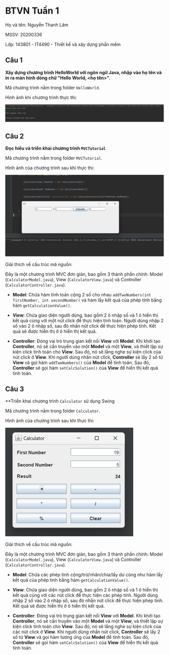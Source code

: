# BTVN Tuần 1

Họ và tên: Nguyễn Thanh Lâm

MSSV: 20200336

Lớp: 143801 - IT4490 - Thiết kế và xây dựng phần mềm

## Câu 1

**Xây dựng chương trình HelloWorld với ngôn ngữ Java, nhập vào họ tên và in ra màn hình dòng chữ "Hello World, <họ tên>".**

Mã chương trình nằm trong folder `HelloWorld`.

Hình ảnh khi chương trình thực thi:

![Chương trình HelloWorld](HelloWorld.png)

## Câu 2

**Đọc hiểu và triển khai chương trình `MVCTutorial`**

Mã chương trình nằm trong folder `MVCTutorial`.

Hình ảnh của chương trình sau khi thực thi:

![Chương trình MVCTutorial](MVC.png)

Giải thích về cấu trúc mã nguồn:

Đây là một chương trình MVC đơn giản, bao gồm 3 thành phần chính: Model (`CalculatorModel.java`), View (`CalculatorView.java`) và Controller (`CalculatorController.java`).

- **Model**: Chứa hàm tính toán cộng 2 số cho nhau `addTwoNumbers(int firstNumber, int secondNumber)` và hàm lấy kết quả của phép tính bằng hàm `getCalculationValue()`.

- **View**: Chứa giao diện người dùng, bao gồm 2 ô nhập số và 1 ô hiển thị kết quả cùng với một nút click để thực hiện tính toán. Người dùng nhập 2 số vào 2 ô nhập số, sau đó nhấn nút click để thực hiện phép tính. Kết quả sẽ được hiển thị ở ô hiển thị kết quả.

- **Controller**: Đóng vai trò trung gian kết nối **View** với **Model**. Khi khởi tạo **Controller**, nó sẽ cần truyền vào một **Model** và một **View**, và thiết lập sự kiện click tính toán cho **View**. Sau đó, nó sẽ lắng nghe sự kiện click của nút click ở **View**. Khi người dùng nhấn nút click, **Controller** sẽ lấy 2 số từ **View** và gọi hàm `addTwoNumbers()` của **Model** để tính toán. Sau đó, **Controller** sẽ gọi hàm `setCalcSolution()` của **View** để hiển thị kết quả tính toán.

## Câu 3

**Triển khai chương trình `Calculator` sử dụng Swing 

Mã chương trình nằm trong folder `Calculator`.

Hình ảnh của chương trình sau khi thực thi:

![Chương trình Calculator](Calculator.png)

Giải thích về cấu trúc mã nguồn:

Đây là một chương trình MVC đơn giản, bao gồm 3 thành phần chính: Model (`CalculatorModel.java`), View (`CalculatorView.java`) và Controller (`CalculatorController.java`).

- **Model**: Chứa các phép tính cộng/trừ/nhân/chia/lấy dư cũng như hàm lấy kết quả của phép tính bằng hàm `getCalculationValue()`.

- **View**: Chứa giao diện người dùng, bao gồm 2 ô nhập số và 1 ô hiển thị kết quả cùng với các nút click để thực hiện các phép tính. Người dùng nhập 2 số vào 2 ô nhập số, sau đó nhấn nút click để thực hiện phép tính. Kết quả sẽ được hiển thị ở ô hiển thị kết quả.

- **Controller**: Đóng vai trò trung gian kết nối **View** với **Model**. Khi khởi tạo **Controller**, nó sẽ cần truyền vào một **Model** và một **View**, và thiết lập sự kiện click tính toán cho **View**. Sau đó, nó sẽ lắng nghe sự kiện click của các nút click ở **View**. Khi người dùng nhấn nút click, **Controller** sẽ lấy 2 số từ **View** và gọi hàm tương ứng của **Model** để tính toán. Sau đó, **Controller** sẽ gọi hàm `setCalcSolution()` của **View** để hiển thị kết quả tính toán.
